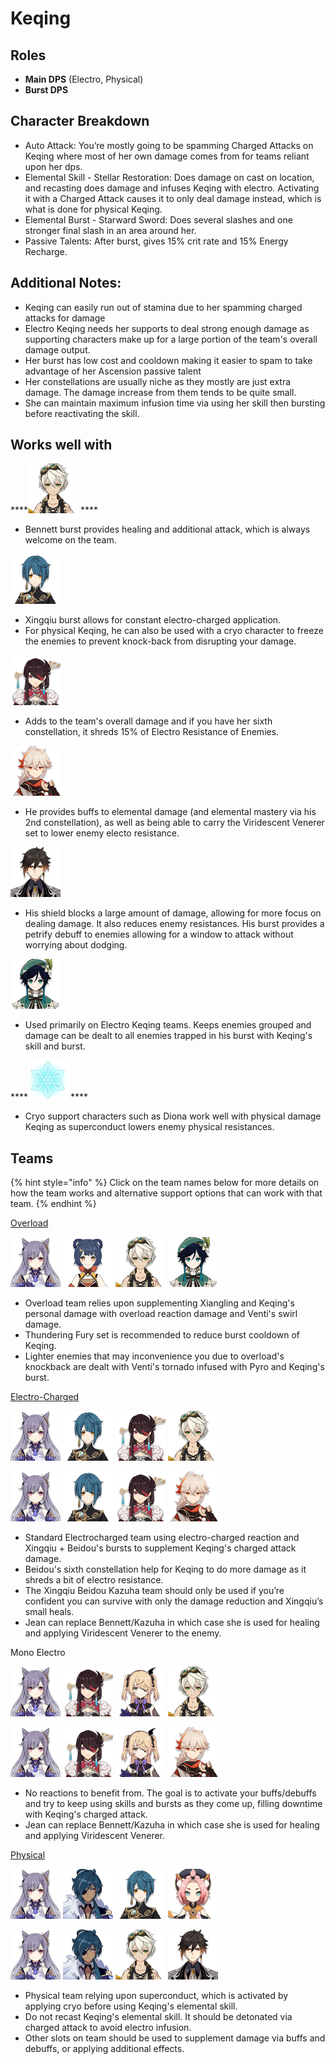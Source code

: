 # Keqing

## **Roles**

* **Main DPS** \(Electro, Physical\)
* **Burst DPS**

## **Character Breakdown**

* Auto Attack: You’re mostly going to be spamming Charged Attacks on Keqing where most of her own damage comes from for teams reliant upon her dps.
* Elemental Skill - Stellar Restoration: Does damage on cast on location, and recasting does damage and infuses Keqing with electro. Activating it with a Charged Attack causes it to only deal damage instead, which is what is done for physical Keqing.
* Elemental Burst - Starward Sword: Does several slashes and one stronger final slash in an area around her.
* Passive Talents: After burst, gives 15% crit rate and 15% Energy Recharge.

## **Additional Notes:**

* Keqing can easily run out of stamina due to her spamming charged attacks for damage
* Electro Keqing needs her supports to deal strong enough damage as supporting characters make up for a large portion of the team's overall damage output.
* Her burst has low cost and cooldown making it easier to spam to take advantage of her Ascension passive talent
* Her constellations are usually niche as they mostly are just extra damage. The damage increase from them tends to be quite small.
* She can maintain maximum infusion time via using her skill then bursting before reactivating the skill.

## **Works well with**

\*\*\*\*![](../../.gitbook/assets/ui_avataricon_bennett.png) ****

* Bennett burst provides healing and additional attack, which is always welcome on the team.

![](../../.gitbook/assets/ui_avataricon_xingqiu.png) 

* Xingqiu burst allows for constant electro-charged application.
* For physical Keqing, he can also be used with a cryo character to freeze the enemies to prevent knock-back from disrupting your damage.

![](../../.gitbook/assets/ui_avataricon_beidou.png) 

* Adds to the team's overall damage and if you have her sixth constellation, it shreds 15% of Electro Resistance of Enemies.

![](../../.gitbook/assets/ui_avataricon_kazuha.png) 

* He provides buffs to elemental damage \(and elemental mastery via his 2nd constellation\), as well as being able to carry the Viridescent Venerer set to lower enemy electo resistance.

![](../../.gitbook/assets/ui_avataricon_zhongli.png) 

* His shield blocks a large amount of damage, allowing for more focus on dealing damage. It also reduces enemy resistances. His burst provides a petrify debuff to enemies allowing for a window to attack without worrying about dodging.

![](../../.gitbook/assets/ui_avataricon_venti.png) 

* Used primarily on Electro Keqing teams. Keeps enemies grouped and damage can be dealt to all enemies trapped in his burst with Keqing's skill and burst.

\*\*\*\*![](../../.gitbook/assets/element_cryo.webp) ****

* Cryo support characters such as Diona work well with physical damage Keqing as superconduct lowers enemy physical resistances.

## Teams

{% hint style="info" %}
Click on the team names below for more details on how the team works and alternative support options that can work with that team.
{% endhint %}

[Overload](../../teams/overload.md)

 ![](../../.gitbook/assets/ui_avataricon_keqing.png) ![](../../.gitbook/assets/ui_avataricon_xiangling.png) ![](../../.gitbook/assets/ui_avataricon_bennett.png) ![](../../.gitbook/assets/ui_avataricon_venti.png) 

* Overload team relies upon supplementing Xiangling and Keqing's personal damage with overload reaction damage and Venti's swirl damage.
* Thundering Fury set is recommended to reduce burst cooldown of Keqing.
* Lighter enemies that may inconvenience you due to overload's knockback are dealt with Venti's tornado infused with Pyro and Keqing's burst.

[Electro-Charged](../../teams/electro-charged.md)

![](../../.gitbook/assets/ui_avataricon_keqing.png) ![](../../.gitbook/assets/ui_avataricon_xingqiu.png) ![](../../.gitbook/assets/ui_avataricon_beidou.png) ![](../../.gitbook/assets/ui_avataricon_bennett.png) 

![](../../.gitbook/assets/ui_avataricon_keqing.png) ![](../../.gitbook/assets/ui_avataricon_xingqiu.png) ![](../../.gitbook/assets/ui_avataricon_beidou.png) ![](../../.gitbook/assets/ui_avataricon_kazuha.png) 

* Standard Electrocharged team using electro-charged reaction and Xingqiu + Beidou's bursts to supplement Keqing's charged attack damage.
* Beidou's sixth constellation help for Keqing to do more damage as it shreds a bit of electro resistance.
* The Xingqiu Beidou Kazuha team should only be used if you’re confident you can survive with only the damage reduction and Xingqiu’s small heals.
* Jean can replace Bennett/Kazuha in which case she is used for healing and applying Viridescent Venerer to the enemy.

Mono Electro

![](../../.gitbook/assets/ui_avataricon_keqing.png) ![](../../.gitbook/assets/ui_avataricon_beidou.png) ![](../../.gitbook/assets/ui_avataricon_fischl.png) ![](../../.gitbook/assets/ui_avataricon_bennett.png) 

![](../../.gitbook/assets/ui_avataricon_keqing.png) ![](../../.gitbook/assets/ui_avataricon_beidou.png) ![](../../.gitbook/assets/ui_avataricon_fischl.png) ![](../../.gitbook/assets/ui_avataricon_kazuha.png) 

* No reactions to benefit from. The goal is to activate your buffs/debuffs and try to keep using skills and bursts as they come up, filling downtime with Keqing's charged attack.
* Jean can replace Bennett/Kazuha in which case she is used for healing and applying Viridescent Venerer.

[Physical](../../teams/physical.md)

![](../../.gitbook/assets/ui_avataricon_keqing.png) ![](../../.gitbook/assets/ui_avataricon_kaeya.png) ![](../../.gitbook/assets/ui_avataricon_xingqiu.png) ![](../../.gitbook/assets/ui_avataricon_diona.png) 

![](../../.gitbook/assets/ui_avataricon_keqing.png) ![](../../.gitbook/assets/ui_avataricon_kaeya.png) ![](../../.gitbook/assets/ui_avataricon_bennett.png) ![](../../.gitbook/assets/ui_avataricon_zhongli.png) 

*  Physical team relying upon superconduct, which is activated by applying cryo before using Keqing's elemental skill.
* Do not recast Keqing's elemental skill. It should be detonated via charged attack to avoid electro infusion.
* Other slots on team should be used to supplement damage via buffs and debuffs, or applying additional effects.

